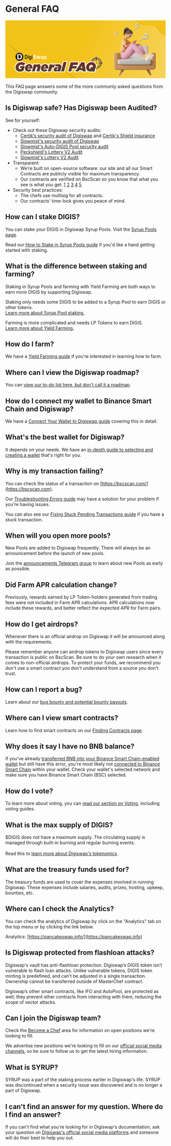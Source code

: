 # General FAQ

![](<../.gitbook/assets/GeneralFAQ.png>)

This FAQ page answers some of the more commonly asked questions from the Digiswap community.

## Is Digiswap safe? Has Digiswap been Audited?

See for yourself:

* Check out these Digiswap security audits:&#x20;
  * [Certik’s security audit of Digiswap](https://www.certik.org/projects/pancakeswap) and [Certik's Shield insurance](https://shield.certik.foundation)
  * [Slowmist's security audit of Digiswap](https://github.com/slowmist/Knowledge-Base/blob/master/open-report/Smart%20Contract%20Security%20Audit%20Report%20%20-%20Digiswap.pdf)
  * [Slowmist's Auto-DIGIS Pool security audit](https://github.com/slowmist/Knowledge-Base/blob/master/open-report/Smart%20Contract%20Security%20Audit%20Report%20-%20CakeVault.pdf)
  * [Peckshield's Lottery V2 Audit](https://github.com/peckshield/publications/blob/master/audit\_reports/PeckShield-Audit-Report-PancakeswapLottery-v1.0.pdf)
  * [Slowmist's Lottery V2 Audit](https://github.com/slowmist/Knowledge-Base/blob/master/open-report/Smart%20Contract%20Security%20Audit%20Report%20-%20Digiswap%20Lottery.pdf)
* Transparent:
  * We’re built on open-source software: our site and all our Smart Contracts are publicly visible for maximum transparency.&#x20;
  * Our contracts are verified on BscScan so you know that what you see is what you get: [1](https://bscscan.com/address/0x10ED43C718714eb63d5aA57B78B54704E256024E) [2](https://bscscan.com/address/0x73feaa1ee314f8c655e354234017be2193c9e24e#code) [3](https://bscscan.com/address/0xbcfccbde45ce874adcb698cc183debcf17952812) [4](https://bscscan.com/address/0x1b96b92314c44b159149f7e0303511fb2fc4774f#code) [5](https://bscscan.com/address/0x92E8CeB7eAeD69fB6E4d9dA43F605D2610214E68)&#x20;
* Security best practices:
  * The chefs use multisig for all contracts.
  * Our contracts’ time-lock gives you peace of mind.

## How can I stake DIGIS?

You can stake your DIGIS in Digiswap Syrup Pools. Visit the [Syrup Pools page](https://pancakeswap.finance/pools).

Read our [How to Stake in Syrup Pools guide](https://docs.digiswap.finance/products/syrup-pool/syrup-pool-guide) if you'd like a hand getting started with staking.

## What is the difference between staking and farming?

Staking in Syrup Pools and farming with Yield Farming are both ways to earn more DIGIS by supporting Digiswap.

Staking only needs some DIGIS to be added to a Syrup Pool to earn DIGIS or other tokens.\
[Learn more about Syrup Pool staking.](https://docs.digiswap.finance/products/syrup-pool)

Farming is more complicated and needs LP Tokens to earn DIGIS.\
[Learn more about Yield Farming.](https://docs.digiswap.finance/products/yield-farming)

## How do I farm?

We have a [Yield Farming guide](https://docs.digiswap.finance/products/yield-farming/how-to-use-farms) if you're interested in learning how to farm.

## Where can I view the Digiswap roadmap?

You can [view our to-do list here, but don't call it a roadmap](https://docs.digiswap.finance/roadmap).

## How do I connect my wallet to Binance Smart Chain and Digiswap?

We have a [Connect Your Wallet to Digiswap guide](https://docs.digiswap.finance/get-started/connection-guide) covering this in detail.

## What's the best wallet for Digiswap?

It depends on your needs. We have an [in-depth guide to selecting and creating a wallet](https://docs.digiswap.finance/get-started/wallet-guide) that's right for you.

## Why is my transaction failing?

You can check the status of a transaction on [https://bscscan.com/](https://bscscan.com).

Our [Troubleshooting Errors guide](https://docs.digiswap.finance/help/troubleshooting) may have a solution for your problem if you're having issues.

You can also see our [Fixing Stuck Pending Transactions guide](https://docs.digiswap.finance/help/unsticking-a-transaction-stuck-as-pending-with-metamask) if you have a stuck transaction.

## When will you open more pools?

New Pools are added to Digiswap frequently. There will always be an announcement before the launch of new pools.

Join the [announcements Telegram group](https://t.me/DigiswapAnn) to learn about new Pools as early as possible.

## Did Farm APR calculation change?

Previously, rewards earned by LP Token-holders generated from trading fees were not included in Farm APR calculations. APR calculations now include these rewards, and better reflect the expected APR for Farm pairs.

## How do I get airdrops?

Whenever there is an official airdrop on Digiswap it will be announced along with the requirements.

Please remember anyone can airdrop tokens to Digiswap users since every transaction is public on BscScan. Be sure to do your own research when it comes to non-official airdrops. To protect your funds, we recommend you don't use a smart contract you don't understand from a source you don't trust.

## How can I report a bug?

Learn about our [bug bounty and potential bounty payouts](https://docs.digiswap.finance/code/bug-bounty).

## Where can I view smart contracts?

Learn how to find smart contracts on our [Finding Contracts page](https://docs.digiswap.finance/code/smart-contracts/finding-contracts).

## Why does it say I have no BNB balance?

If you've already [transferred BNB into your Binance Smart Chain-enabled wallet](https://docs.digiswap.finance/get-started/bep20-guide) but still have this error, you're most likely not [connected to Binance Smart Chain](https://docs.digiswap.finance/get-started/connection-guide) within your wallet. Check your wallet's selected network and make sure you have Binance Smart Chain (BSC) selected.

## How do I vote?

To learn more about voting, you can [read our section on Voting](https://docs.digiswap.finance/products/voting), including voting guides.

## What is the max supply of DIGIS?

$DIGIS does not have a maximum supply. The circulating supply is managed through built-in burning and regular burning events.\
\
Read this to [learn more about Digiswap's tokenomics](https://docs.digiswap.finance/tokenomics/cake).

## What are the treasury funds used for?

The treasury funds are used to cover the expenses involved in running Digiswap. These expenses include salaries, audits, prizes, hosting, upkeep, bounties, etc.

## Where can I check the Analytics?

You can check the analytics of Digiswap by click on the "Analytics" tab on the top menu or by clicking the link below.

Analytics: [https://pancakeswap.info/](https://pancakeswap.info)

## Is Digiswap protected from flashloan attacks?

Digiswap's vault has anti-flashloan protection. Digiswap’s DIGIS token isn’t vulnerable to flash loan attacks. Unlike vulnerable tokens, DIGIS token minting is predefined, and can’t be adjusted in a single transaction. Ownership cannot be transferred outside of MasterChef contract.

Digiswap’s other smart contracts, like IFO and AutoPool, are protected as well; they prevent other contracts from interacting with them, reducing the scope of vector attacks.

## Can I join the Digiswap team?

Check the [Become a Chef](https://docs.digiswap.finance/hiring/become-a-chef) area for information on open positions we're looking to fill.

We advertise new positions we're looking to fill on our [official social media channels](https://docs.digiswap.finance/contact-us/telegram), so be sure to follow us to get the latest hiring information.

## What is SYRUP?

SYRUP was a part of the staking process earlier in Digiswap's life. SYRUP was discontinued when a security issue was discovered and is no longer a part of Digiswap.

## I can't find an answer for my question. Where do I find an answer?

If you can't find what you're looking for in Digiswap's documentation, ask your question on [Digiswap's official social media platforms](https://docs.digiswap.finance/contact-us/telegram) and someone will do their best to help you out.

